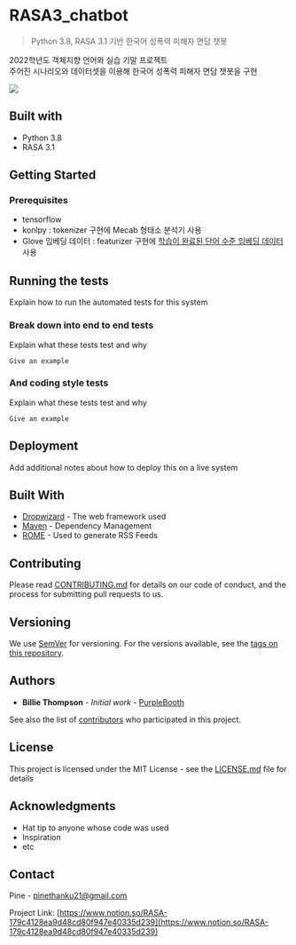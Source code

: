 # RASA3_chatbot
> Python 3.8, RASA 3.1 기반 한국어 성폭력 피해자 면담 챗봇


2022학년도 객체지향 언어와 실습 기말 프로젝트<br>
주어진 시나리오와 데이터셋을 이용해 한국어 성폭력 피해자 면담 챗봇을 구현 


![](../header.png)

## Built with
- Python 3.8
- RASA 3.1

## Getting Started

### Prerequisites
- tensorflow
- konlpy : tokenizer 구현에 Mecab 형태소 분석기 사용
- Glove 임베딩 데이터 : featurizer 구현에 [학습이 완료된 단어 수준 임베딩 데이터](https://ratsgo.github.io/embedding/downloaddata.html) 사용


## Running the tests

Explain how to run the automated tests for this system

### Break down into end to end tests

Explain what these tests test and why

```
Give an example
```

### And coding style tests

Explain what these tests test and why

```
Give an example
```

## Deployment

Add additional notes about how to deploy this on a live system

## Built With

* [Dropwizard](http://www.dropwizard.io/1.0.2/docs/) - The web framework used
* [Maven](https://maven.apache.org/) - Dependency Management
* [ROME](https://rometools.github.io/rome/) - Used to generate RSS Feeds

## Contributing

Please read [CONTRIBUTING.md](https://gist.github.com/PurpleBooth/b24679402957c63ec426) for details on our code of conduct, and the process for submitting pull requests to us.

## Versioning

We use [SemVer](http://semver.org/) for versioning. For the versions available, see the [tags on this repository](https://github.com/your/project/tags). 

## Authors

* **Billie Thompson** - *Initial work* - [PurpleBooth](https://github.com/PurpleBooth)

See also the list of [contributors](https://github.com/your/project/contributors) who participated in this project.

## License

This project is licensed under the MIT License - see the [LICENSE.md](LICENSE.md) file for details

## Acknowledgments

* Hat tip to anyone whose code was used
* Inspiration
* etc

## Contact

Pine  - pinethanku21@gmail.com

Project Link: [https://www.notion.so/RASA-179c4128ea9d48cd80f947e40335d239](https://www.notion.so/RASA-179c4128ea9d48cd80f947e40335d239)
